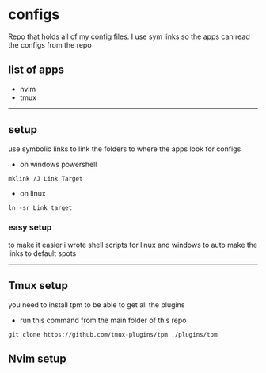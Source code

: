 # configs
Repo that holds all of my config files. I use sym links so the apps can read the configs from the repo


## list of apps
- nvim
- tmux

--------

## setup 
use symbolic links to link the folders to where the apps look for configs

- on windows powershell  
```
mklink /J Link Target
```
- on linux
```
ln -sr Link target
```

### easy setup
to make it easier i wrote shell scripts for linux and windows to auto make the links
to default spots

---------

## Tmux setup
you need to install tpm to be able to get all the plugins

- run this command from the main folder of this repo
```shell
git clone https://github.com/tmux-plugins/tpm ./plugins/tpm
```

## Nvim setup
